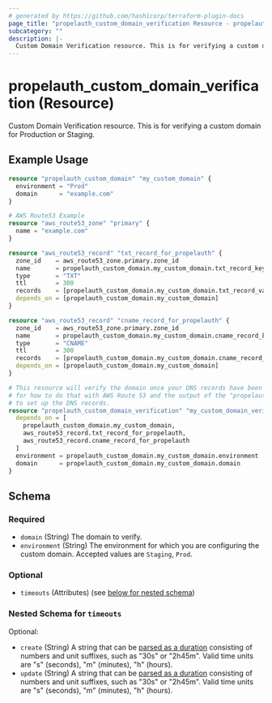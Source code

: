 ```yaml
---
# generated by https://github.com/hashicorp/terraform-plugin-docs
page_title: "propelauth_custom_domain_verification Resource - propelauth"
subcategory: ""
description: |-
  Custom Domain Verification resource. This is for verifying a custom domain for Production or Staging.
---
```


# propelauth_custom_domain_verification (Resource)

Custom Domain Verification resource. This is for verifying a custom domain for Production or Staging.

## Example Usage

```terraform
resource "propelauth_custom_domain" "my_custom_domain" {
  environment = "Prod"
  domain      = "example.com"
}

# AWS Route53 Example
resource "aws_route53_zone" "primary" {
  name = "example.com"
}

resource "aws_route53_record" "txt_record_for_propelauth" {
  zone_id    = aws_route53_zone.primary.zone_id
  name       = propelauth_custom_domain.my_custom_domain.txt_record_key
  type       = "TXT"
  ttl        = 300
  records    = [propelauth_custom_domain.my_custom_domain.txt_record_value]
  depends_on = [propelauth_custom_domain.my_custom_domain]
}

resource "aws_route53_record" "cname_record_for_propelauth" {
  zone_id    = aws_route53_zone.primary.zone_id
  name       = propelauth_custom_domain.my_custom_domain.cname_record_key
  type       = "CNAME"
  ttl        = 300
  records    = [propelauth_custom_domain.my_custom_domain.cname_record_value]
  depends_on = [propelauth_custom_domain.my_custom_domain]
}

# This resource will verify the domain once your DNS records have been set up. See the above
# for how to do that with AWS Route 53 and the output of the "propelauth_custom_domain" resource 
# to set up the DNS records.
resource "propelauth_custom_domain_verification" "my_custom_domain_verification" {
  depends_on = [
    propelauth_custom_domain.my_custom_domain,
    aws_route53_record.txt_record_for_propelauth,
    aws_route53_record.cname_record_for_propelauth
  ]
  environment = propelauth_custom_domain.my_custom_domain.environment
  domain      = propelauth_custom_domain.my_custom_domain.domain
}
```

<!-- schema generated by tfplugindocs -->
## Schema

### Required

- `domain` (String) The domain to verify.
- `environment` (String) The environment for which you are configuring the custom domain. Accepted values are `Staging`, `Prod`.

### Optional

- `timeouts` (Attributes) (see [below for nested schema](#nestedatt--timeouts))

<a id="nestedatt--timeouts"></a>
### Nested Schema for `timeouts`

Optional:

- `create` (String) A string that can be [parsed as a duration](https://pkg.go.dev/time#ParseDuration) consisting of numbers and unit suffixes, such as "30s" or "2h45m". Valid time units are "s" (seconds), "m" (minutes), "h" (hours).
- `update` (String) A string that can be [parsed as a duration](https://pkg.go.dev/time#ParseDuration) consisting of numbers and unit suffixes, such as "30s" or "2h45m". Valid time units are "s" (seconds), "m" (minutes), "h" (hours).
